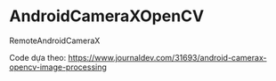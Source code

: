 # AndroidCameraXOpenCV
RemoteAndroidCameraX

Code dựa theo:
https://www.journaldev.com/31693/android-camerax-opencv-image-processing

